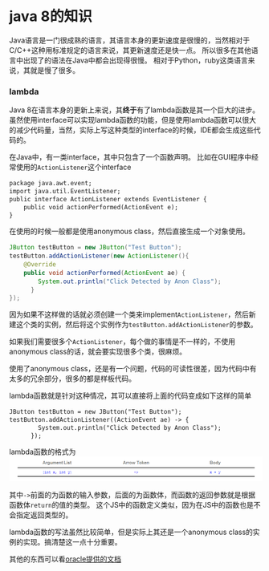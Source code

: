 # java 8的知识


Java语言是一门很成熟的语言，其语言本身的更新速度是很慢的，当然相对于C/C++这种用标准规定的语言来说，其更新速度还是快一点。
所以很多在其他语言中出现了的语法在Java中都会出现得很慢。
相对于Python，ruby这类语言来说，其就是慢了很多。

### lambda
Java 8在语言本身的更新上来说，其**终于**有了lambda函数是其一个巨大的进步。
虽然使用interface可以实现lambda函数的功能，但是使用lambda函数可以很大的减少代码量，当然，实际上写这种类型的interface的时候，IDE都会生成这些代码的。

在Java中，有一类interface，其中只包含了一个函数声明。
比如在GUI程序中经常使用的`ActionListener`这个interface

```
package java.awt.event;
import java.util.EventListener;
public interface ActionListener extends EventListener {
	public void actionPerformed(ActionEvent e);
}
```

在使用的时候一般都是使用anonymous class，然后直接生成一个对象使用。
```JAVA
JButton testButton = new JButton("Test Button");
testButton.addActionListener(new ActionListener(){
	@Override
	public void actionPerformed(ActionEvent ae) {
	    System.out.println("Click Detected by Anon Class");
	  }
});
```

因为如果不这样做的话就必须创建一个类来implement`ActionListener`，然后新建这个类的实例，然后将这个实例作为`testButton.addActionListener`的参数。

如果我们需要很多个`ActionListener`，每个做的事情是不一样的，不使用anonymous class的话，就会要实现很多个类，很麻烦。

使用了anonymous class，还是有一个问题，代码的可读性很差，因为代码中有太多的冗余部分，很多的都是样板代码。

lambda函数就是针对这种情况，其可以直接将上面的代码变成如下这样的简单
```
JButton testButton = new JButton("Test Button");
testButton.addActionListener((ActionEvent ae) -> {
	    System.out.println("Click Detected by Anon Class");
	  });
```

lambda函数的格式为
![](lambda.png)

其中`->`前面的为函数的输入参数，后面的为函数体，而函数的返回参数就是根据函数体`return`的值的类型。
这个JS中的函数定义类似，因为在JS中的函数也是不会指定返回类型的。

lambda函数的写法虽然比较简单，但是实际上其还是一个anonymous class的实例的实现。搞清楚这一点十分重要。

其他的东西可以看[oracle提供的文档](http://www.oracle.com/webfolder/technetwork/tutorials/obe/java/Lambda-QuickStart/index.html)
